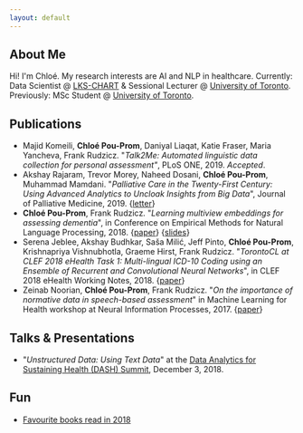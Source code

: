 ```yaml
---
layout: default
---
```


## About Me

Hi! I'm Chloé. My research interests are AI and NLP in healthcare. Currently: Data Scientist @ [LKS-CHART](http://www.chartdatascience.com) & Sessional Lecturer @ [University of Toronto](http://www.web.cs.toronto.edu). Previously: MSc Student @ [University of Toronto](http://www.eb.cs.toronto.edu).


## Publications

* Majid Komeili, **Chloé Pou-Prom**, Daniyal Liaqat, Katie Fraser, Maria Yancheva, Frank Rudzicz. "_Talk2Me: Automated linguistic data collection for personal assessment"_, PLoS ONE, 2019. _Accepted_.
* Akshay Rajaram, Trevor Morey, Naheed Dosani, **Chloé Pou-Prom**, Muhammad Mamdani. "_Palliative Care in the Twenty-First Century: Using Advanced Analytics to Uncloak Insights from Big Data_", Journal of Palliative Medicine, 2019. {[letter](https://www.liebertpub.com/doi/10.1089/jpm.2018.0609)}
* **Chloé Pou-Prom**, Frank Rudzicz. "_Learning multiview embeddings for assessing dementia_", in Conference on Empirical Methods for Natural Language Processing, 2018. {[paper](http://aclweb.org/anthology/D18-1304)} {[slides](https://drive.google.com/file/d/1Vr5JoDLw36RYSWdD_6zsWgnzpYtvb4lI/view)}
* Serena Jeblee, Akshay Budhkar, Saša Milić, Jeff Pinto, **Chloé Pou-Prom**, Krishnapriya Vishnubhotla, Graeme Hirst, Frank Rudzicz. "_TorontoCL at CLEF 2018 eHealth Task 1: Multi-lingual ICD-10 Coding using an Ensemble of Recurrent and Convolutional Neural Networks_", in CLEF 2018 eHealth Working Notes, 2018. {[paper](ftp://ftp.db.toronto.edu/public_html/cs/ftp/dist/gh/torontocl-clef-2018.pdf)}
* Zeinab Noorian, **Chloé Pou-Prom**, Frank Rudzicz. "_On the importance of normative data in speech-based assessment_" in Machine Learning for Health workshop at Neural Information Processes, 2017. {[paper](https://arxiv.org/abs/1712.00069)}

## Talks & Presentations
* "_Unstructured Data: Using Text Data_" at the [Data Analytics for Sustaining Health (DASH) Summit](https://sites.google.com/view/dashsummit/), December 3, 2018.

## Fun

* [Favourite books read in 2018](fave_books_2018)


